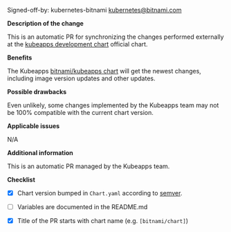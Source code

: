 Signed-off-by: kubernetes-bitnami kubernetes@bitnami.com

**Description of the change**

This is an automatic PR for synchronizing the changes performed externally at the [kubeapps development chart](https://github.com/kubeapps/kubeapps/tree/master/chart/kubeapps)  official chart.

**Benefits**



The Kubeapps [bitnami/kubeapps chart](https://github.com/bitnami/charts/tree/master/bitnami/kubeapps) will get the newest changes, including image version updates and other updates.

**Possible drawbacks**

Even unlikely, some changes implemented by the Kubeapps team may not be 100% compatible with the current chart version.

**Applicable issues**

N/A

**Additional information**

This is an automatic PR managed by the Kubeapps team.

**Checklist** 
- [x] Chart version bumped in `Chart.yaml` according to [semver](http://semver.org/).
- [ ] Variables are documented in the README.md 
- [x] Title of the PR starts with chart name (e.g. `[bitnami/chart]`)

